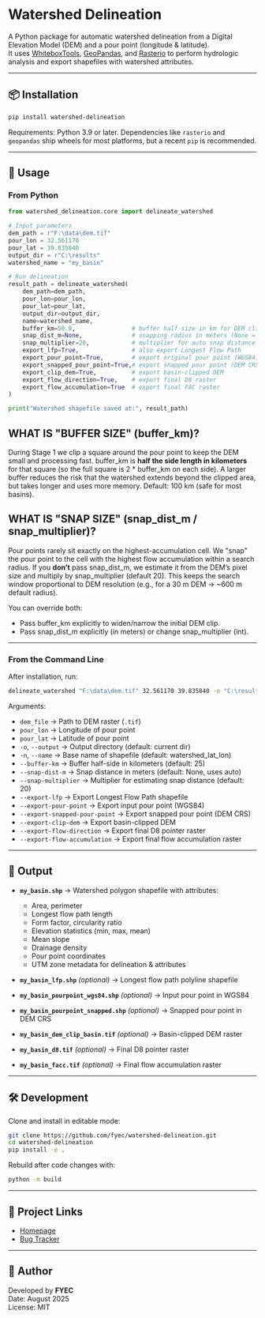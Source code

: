 # Watershed Delineation

A Python package for automatic watershed delineation from a Digital Elevation Model (DEM) and a pour point (longitude & latitude).  
It uses [WhiteboxTools](https://github.com/jblindsay/whitebox-tools), [GeoPandas](https://geopandas.org/), and [Rasterio](https://rasterio.readthedocs.io/) to perform hydrologic analysis and export shapefiles with watershed attributes.

---

## 📦 Installation

```bash
pip install watershed-delineation
```

Requirements: Python 3.9 or later. Dependencies like `rasterio` and `geopandas` ship wheels for most platforms, but a recent `pip` is recommended.

---

## 🚀 Usage

### From Python

```python
from watershed_delineation.core import delineate_watershed

# Input parameters
dem_path = r"F:\data\dem.tif"
pour_lon = 32.561170
pour_lat = 39.835840
output_dir = r"C:\results"
watershed_name = "my_basin"

# Run delineation
result_path = delineate_watershed(
    dem_path=dem_path,
    pour_lon=pour_lon,
    pour_lat=pour_lat,
    output_dir=output_dir,
    name=watershed_name,
    buffer_km=50.0,                # buffer half-size in km for DEM clip box
    snap_dist_m=None,              # snapping radius in meters (None = auto)
    snap_multiplier=20,            # multiplier for auto snap distance (default)
    export_lfp=True,               # also export Longest Flow Path
    export_pour_point=True,        # export original pour point (WGS84)
    export_snapped_pour_point=True,# export snapped pour point (DEM CRS)
    export_clip_dem=True,          # export basin-clipped DEM
    export_flow_direction=True,    # export final D8 raster
    export_flow_accumulation=True  # export final FAC raster
)

print("Watershed shapefile saved at:", result_path)
```

WHAT IS "BUFFER SIZE" (buffer_km)?
----------------------------------
During Stage 1 we clip a square around the pour point to keep the DEM small and
processing fast. buffer_km is **half the side length in kilometers** for that
square (so the full square is 2 * buffer_km on each side). A larger buffer
reduces the risk that the watershed extends beyond the clipped area, but takes
longer and uses more memory. Default: 100 km (safe for most basins).

WHAT IS "SNAP SIZE" (snap_dist_m / snap_multiplier)?
----------------------------------------------------
Pour points rarely sit exactly on the highest-accumulation cell. We "snap" the
pour point to the cell with the highest flow accumulation within a search
radius. If you **don’t** pass snap_dist_m, we estimate it from the DEM’s pixel
size and multiply by snap_multiplier (default 20). This keeps the search window
proportional to DEM resolution (e.g., for a 30 m DEM → ~600 m default radius).

You can override both:
- Pass buffer_km explicitly to widen/narrow the initial DEM clip.
- Pass snap_dist_m explicitly (in meters) or change snap_multiplier (int).

---

### From the Command Line

After installation, run:

```bash
delineate_watershed "F:\data\dem.tif" 32.561170 39.835840 -o "C:\results" -n "my_basin" --buffer-km 50 --snap-dist-m 1500 --export-lfp --export-pour-point --export-snapped-pour-point --export-clip-dem --export-flow-direction --export-flow-accumulation
```

Arguments:

- `dem_file` → Path to DEM raster (`.tif`)
- `pour_lon` → Longitude of pour point
- `pour_lat` → Latitude of pour point
- `-o`, `--output` → Output directory (default: current dir)
- `-n`, `--name` → Base name of shapefile (default: watershed_lat_lon)
- `--buffer-km` → Buffer half-side in kilometers (default: 25)
- `--snap-dist-m` → Snap distance in meters (default: None, uses auto)
- `--snap-multiplier` → Multiplier for estimating snap distance (default: 20)
- `--export-lfp` → Export Longest Flow Path shapefile
- `--export-pour-point` → Export input pour point (WGS84)
- `--export-snapped-pour-point` → Export snapped pour point (DEM CRS)
- `--export-clip-dem` → Export basin-clipped DEM
- `--export-flow-direction` → Export final D8 pointer raster
- `--export-flow-accumulation` → Export final flow accumulation raster

---

## 📂 Output

- **`my_basin.shp`** → Watershed polygon shapefile with attributes:
  - Area, perimeter
  - Longest flow path length
  - Form factor, circularity ratio
  - Elevation statistics (min, max, mean)
  - Mean slope
  - Drainage density
  - Pour point coordinates
  - UTM zone metadata for delineation & attributes

- **`my_basin_lfp.shp`** *(optional)* → Longest flow path polyline shapefile  
- **`my_basin_pourpoint_wgs84.shp`** *(optional)* → Input pour point in WGS84  
- **`my_basin_pourpoint_snapped.shp`** *(optional)* → Snapped pour point in DEM CRS  
- **`my_basin_dem_clip_basin.tif`** *(optional)* → Basin-clipped DEM raster  
- **`my_basin_d8.tif`** *(optional)* → Final D8 pointer raster  
- **`my_basin_facc.tif`** *(optional)* → Final flow accumulation raster  

---

## 🛠 Development

Clone and install in editable mode:

```bash
git clone https://github.com/fyec/watershed-delineation.git
cd watershed-delineation
pip install -e .
```

Rebuild after code changes with:

```bash
python -m build
```

---

## 📌 Project Links

- [Homepage](https://github.com/fyec/watershed-delineation)  
- [Bug Tracker](https://github.com/fyec/watershed-delineation/issues)

---

## 👤 Author

Developed by **FYEC**  
Date: August 2025  
License: MIT
